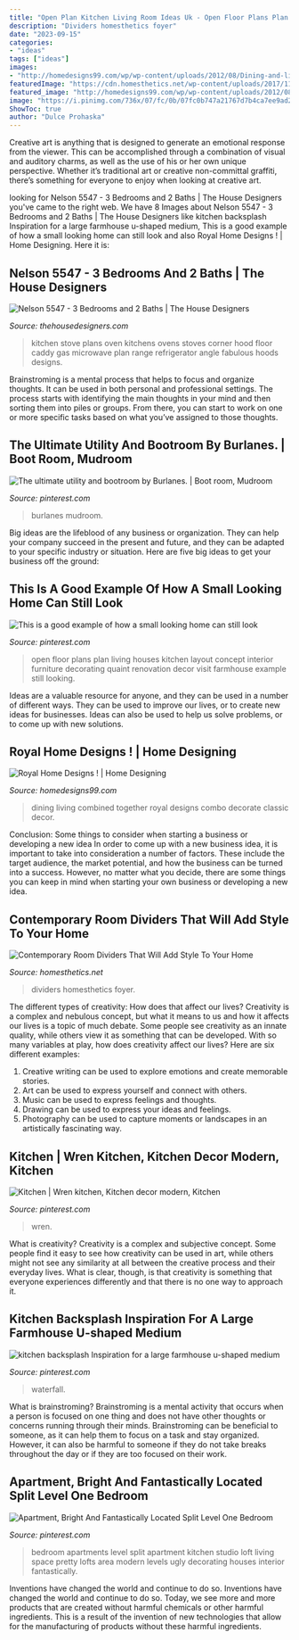 ```yaml
---
title: "Open Plan Kitchen Living Room Ideas Uk - Open Floor Plans Plan Living Houses Kitchen Layout Concept Interior Furniture Decorating Quaint Renovation Decor Visit Farmhouse Example Still Looking"
description: "Dividers homesthetics foyer"
date: "2023-09-15"
categories:
- "ideas"
tags: ["ideas"]
images:
- "http://homedesigns99.com/wp/wp-content/uploads/2012/08/Dining-and-living-room-combined-together.jpg"
featuredImage: "https://cdn.homesthetics.net/wp-content/uploads/2017/11/Folding-Living-Room-Dividers-13-Amusing-Living-Room-Divider-Digital-Picture-Ideas-living-room-dividers-partitions.jpg"
featured_image: "http://homedesigns99.com/wp/wp-content/uploads/2012/08/Dining-and-living-room-combined-together.jpg"
image: "https://i.pinimg.com/736x/07/fc/0b/07fc0b747a21767d7b4ca7ee9ad2c646.jpg"
ShowToc: true
author: "Dulce Prohaska"
---
```



Creative art is anything that is designed to generate an emotional response from the viewer. This can be accomplished through a combination of visual and auditory charms, as well as the use of his or her own unique perspective. Whether it’s traditional art or creative non-committal graffiti, there’s something for everyone to enjoy when looking at creative art.

	

		
looking for Nelson 5547 - 3 Bedrooms and 2 Baths | The House Designers you've came to the right web. We have 8 Images about Nelson 5547 - 3 Bedrooms and 2 Baths | The House Designers like kitchen backsplash Inspiration for a large farmhouse u-shaped medium, This is a good example of how a small looking home can still look and also Royal Home Designs ! | Home Designing. Here it is:
		
    
## Nelson 5547 - 3 Bedrooms And 2 Baths | The House Designers

<img loading=lazy src="https://www.thehousedesigners.com/images/plans/AMD/photos/1322_kitchen.jpg" onerror="this.onerror=null;this.src='https://tse4.mm.bing.net/th?id=OIP.JGcCRpl-kqSjmaRi98D3SAHaLF&amp;pid=15.1';" alt="Nelson 5547 - 3 Bedrooms and 2 Baths | The House Designers">

_Source: thehousedesigners.com_

>kitchen stove plans oven kitchens ovens stoves corner hood floor caddy gas microwave plan range refrigerator angle fabulous hoods designs. 

	

Brainstroming is a mental process that helps to focus and organize thoughts. It can be used in both personal and professional settings. The process starts with identifying the main thoughts in your mind and then sorting them into piles or groups. From there, you can start to work on one or more specific tasks based on what you’ve assigned to those thoughts.

    
## The Ultimate Utility And Bootroom By Burlanes. | Boot Room, Mudroom

<img loading=lazy src="https://i.pinimg.com/736x/07/fc/0b/07fc0b747a21767d7b4ca7ee9ad2c646.jpg" onerror="this.onerror=null;this.src='https://tse2.mm.bing.net/th?id=OIP.TM1u0ZEcKZIDm-8RaGikwwHaLH&amp;pid=15.1';" alt="The ultimate utility and bootroom by Burlanes. | Boot room, Mudroom">

_Source: pinterest.com_

>burlanes mudroom. 

	

Big ideas are the lifeblood of any business or organization. They can help your company succeed in the present and future, and they can be adapted to your specific industry or situation. Here are five big ideas to get your business off the ground: 

    
## This Is A Good Example Of How A Small Looking Home Can Still Look

<img loading=lazy src="https://i.pinimg.com/736x/2f/6d/ef/2f6defa078df05ca0f714c27fa3ba75c--open-floor-plans-small-house-ideas-plans-open-floor.jpg" onerror="this.onerror=null;this.src='https://tse3.mm.bing.net/th?id=OIP.G5VsAjqBD7bUNArHKbnC0gHaJ6&amp;pid=15.1';" alt="This is a good example of how a small looking home can still look">

_Source: pinterest.com_

>open floor plans plan living houses kitchen layout concept interior furniture decorating quaint renovation decor visit farmhouse example still looking. 

	

Ideas are a valuable resource for anyone, and they can be used in a number of different ways. They can be used to improve our lives, or to create new ideas for businesses. Ideas can also be used to help us solve problems, or to come up with new solutions.

    
## Royal Home Designs ! | Home Designing

<img loading=lazy src="http://homedesigns99.com/wp/wp-content/uploads/2012/08/Dining-and-living-room-combined-together.jpg" onerror="this.onerror=null;this.src='https://tse4.mm.bing.net/th?id=OIP.EMNR9-_OR_ONWHX7MFeZXgHaGP&amp;pid=15.1';" alt="Royal Home Designs ! | Home Designing">

_Source: homedesigns99.com_

>dining living combined together royal designs combo decorate classic decor. 

	

Conclusion: Some things to consider when starting a business or developing a new idea
In order to come up with a new business idea, it is important to take into consideration a number of factors. These include the target audience, the market potential, and how the business can be turned into a success. However, no matter what you decide, there are some things you can keep in mind when starting your own business or developing a new idea.

    
## Contemporary Room Dividers That Will Add Style To Your Home

<img loading=lazy src="https://cdn.homesthetics.net/wp-content/uploads/2017/11/Folding-Living-Room-Dividers-13-Amusing-Living-Room-Divider-Digital-Picture-Ideas-living-room-dividers-partitions.jpg" onerror="this.onerror=null;this.src='https://tse3.mm.bing.net/th?id=OIP.uIRjrrbwR035cI2jREq77QHaFE&amp;pid=15.1';" alt="Contemporary Room Dividers That Will Add Style To Your Home">

_Source: homesthetics.net_

>dividers homesthetics foyer. 

	

The different types of creativity: How does that affect our lives?
Creativity is a complex and nebulous concept, but what it means to us and how it affects our lives is a topic of much debate. Some people see creativity as an innate quality, while others view it as something that can be developed. With so many variables at play, how does creativity affect our lives? Here are six different examples: 
1. Creative writing can be used to explore emotions and create memorable stories.
2. Art can be used to express yourself and connect with others.
3. Music can be used to express feelings and thoughts.
4. Drawing can be used to express your ideas and feelings.
5. Photography can be used to capture moments or landscapes in an artistically fascinating way. 

    
## Kitchen | Wren Kitchen, Kitchen Decor Modern, Kitchen

<img loading=lazy src="https://i.pinimg.com/736x/1e/2c/dd/1e2cddd0efe1764e70902a7c85480bf8.jpg" onerror="this.onerror=null;this.src='https://tse3.mm.bing.net/th?id=OIP.gWdpGpyFl-HofjCSqN1wmwHaJ3&amp;pid=15.1';" alt="Kitchen | Wren kitchen, Kitchen decor modern, Kitchen">

_Source: pinterest.com_

>wren. 

	

What is creativity?
Creativity is a complex and subjective concept. Some people find it easy to see how creativity can be used in art, while others might not see any similarity at all between the creative process and their everyday lives. What is clear, though, is that creativity is something that everyone experiences differently and that there is no one way to approach it.

    
## Kitchen Backsplash Inspiration For A Large Farmhouse U-shaped Medium

<img loading=lazy src="https://i.pinimg.com/736x/28/09/7d/28097dadf9fb967f2c9fb7156de466a7.jpg" onerror="this.onerror=null;this.src='https://tse4.mm.bing.net/th?id=OIP.CCO3SUNZNhq7sOfgau5L4gAAAA&amp;pid=15.1';" alt="kitchen backsplash Inspiration for a large farmhouse u-shaped medium">

_Source: pinterest.com_

>waterfall. 

	

What is brainstroming?
Brainstroming is a mental activity that occurs when a person is focused on one thing and does not have other thoughts or concerns running through their minds. Brainstroming can be beneficial to someone, as it can help them to focus on a task and stay organized. However, it can also be harmful to someone if they do not take breaks throughout the day or if they are too focused on their work.

    
## Apartment, Bright And Fantastically Located Split Level One Bedroom

<img loading=lazy src="https://i.pinimg.com/736x/31/34/d8/3134d8f1a93f6e48759cebb2b5a65829--lofts-studio-studio-apartments.jpg" onerror="this.onerror=null;this.src='https://tse2.mm.bing.net/th?id=OIP.17bwFDQiXV3dpo6oL0ufaQHaFm&amp;pid=15.1';" alt="Apartment, Bright And Fantastically Located Split Level One Bedroom">

_Source: pinterest.com_

>bedroom apartments level split apartment kitchen studio loft living space pretty lofts area modern levels ugly decorating houses interior fantastically. 

	

Inventions have changed the world and continue to do so.
Inventions have changed the world and continue to do so. Today, we see more and more products that are created without harmful chemicals or other harmful ingredients. This is a result of the invention of new technologies that allow for the manufacturing of products without these harmful ingredients.

